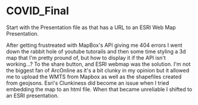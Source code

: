 # COVID_Final

Start with the Presentation file as that has a URL to an ESRI Web Map Presentation. 

After getting frustreated with MapBox's API giving me 404 errors I went down the rabbit hole of youtube tutorails
and then some time styling a 3d map that I'm pretty pround of, but how to display it if the API isn't working...? To the share button, 
and ESRI webmap was the solution. I'm not the biggest fan of ArcOnline as it's a bit clunky in my opinion but it allowed me to upload the 
WMTS from Mapbox as well as the shapefiles created from geojsons. Esri's Clunkiness did become an issue when I tried embedding the map to
an html file. When that became unreliable I shifted to an ESRI presentation. 
